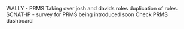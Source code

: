 WALLY - PRMS
Taking over josh and davids roles duplication of roles.
SCNAT-IP - survey for PRMS being introduced soon
Check PRMS dashboard
